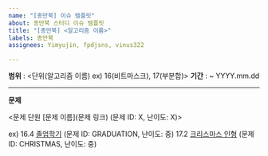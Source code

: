 ```yaml
---
name: "[종만북] 이슈 템플릿"
about: 종만북 스터디 이슈 템플릿
title: "[종만북] <알고리즘 이름>"
labels: 종만북
assignees: Yimyujin, fpdjsns, vinus322

---
```


**범위** : <단위(알고리즘 이름) ex) 16(비트마스크), 17(부분합)>
**기간** : ~ YYYY.mm.dd

---
**문제** 

<문제 단원 [문제 이름](문제 링크) (문제 ID: X, 난이도: X)>

ex)
16.4 [졸업학기](https://algospot.com/judge/problem/read/GRADUATION) (문제 ID: GRADUATION, 난이도: 중)
17.2 [크리스마스 인형](https://algospot.com/judge/problem/read/CHRISTMAS) (문제 ID: CHRISTMAS, 난이도: 중)
